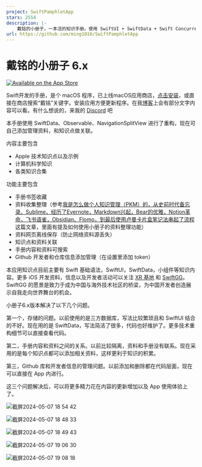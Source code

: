 ```yaml
---
project: SwiftPamphletApp
stars: 2554
description: |-
    戴铭的小册子，一本活的知识手册。使用 SwiftUI + SwiftData + Swift Concurrency Aysnc/Await Actor + GitHub API 开发的 macOS 应用
url: https://github.com/ming1016/SwiftPamphletApp
---
```


# 戴铭的小册子 6.x
[![Available on the App Store](https://ming1016.github.io/qdimg/badge-download-on-the-mac-app-store.svg)](https://apps.apple.com/cn/app/id1609702529)

Swift开发的手册，是个 macOS 程序，已上线macOS应用商店，[点击安装](https://apps.apple.com/cn/app/%E6%88%B4%E9%93%AD%E7%9A%84%E5%BC%80%E5%8F%91%E5%B0%8F%E5%86%8C%E5%AD%90/id1609702529?mt=12)，或直接在商店搜索“戴铭”关键字。安装应用方便更新程序。在我[博客](https://starming.com)上会有部分文字内容可以看。有什么想说的，来我的 [Discord](https://discord.gg/sBksuXjQmj) 吧

本手册使用 SwiftData、Observable、NavigationSplitView 进行了重构，现在可自己添加管理资料，和知识点做关联。

内容主要包含

- Apple 技术知识点以及示例
- 计算机科学知识
- 各类知识合集

功能主要包含

- 手册书签收藏
- 资料收集整理（参考[我是怎么做个人知识管理（PKM）的，从史前时代备忘录、Sublime，经历了Evernote，Markdown兴起，Bear的优雅，Notion革命，飞书语雀，Obsidian、Flomo，到最后使用卢曼卡片盒笔记法串起了流程](https://mp.weixin.qq.com/s/PbUOxURK57eIeSnuE1mh4g)这篇文章，里面有提及如何使用小册子的资料整理功能）
- 资料网页离线保存（防止网络资料源丢失）
- 知识点和资料关联
- 手册内容和资料可搜索
- Github 开发者和仓库信息添加管理（在设置里添加 token）

本应用知识点目前主要有 Swift 基础语法，SwiftUI，SwiftData，小组件等知识内容。更多 iOS 开发资料，信息以及开发者活动可以关注 [XR 基地](https://xreality.zone) 和 [SwiftGG](https://swiftgg.team)。SwiftGG 的愿景是致力于成为中国与海外技术社区的桥梁，为中国开发者创造展示自我走向世界舞台的机会。

小册子6.x版本解决了以下几个问题。

第一个，存储的问题。以前使用的是三方数据库，写法比较繁琐且和 SwiftUI 结合的不好。现在用的是 SwiftData，写法简洁了很多，代码也好维护了。更多技术重构细节可以直接查看代码。

第二，手册内容和资料之间的关系。以前比较隔离，资料和手册没有联系。现在采用的是每个知识点都可以添加相关资料，这样更利于知识的积累。

第三，Github 库和开发者信息的管理问题。以前添加和删除都在代码层面，现在可以直接在 App 内进行。

这三个问题解决后，可以将更多精力花在内容的更新增加以及 App 使用体验上了。

![截屏2024-05-07 18 54 42](https://github.com/ming1016/SwiftPamphletApp/assets/251980/9514574b-0f20-4ff5-848c-9b5130f03b81)

![截屏2024-05-07 18 48 33](https://github.com/ming1016/SwiftPamphletApp/assets/251980/f748a32d-7f4d-4327-a4b5-97a65ca754ec)

![截屏2024-05-07 18 49 43](https://github.com/ming1016/SwiftPamphletApp/assets/251980/bb147ab7-5cbc-4263-a023-b924054a0f4b)

![截屏2024-05-07 19 06 30](https://github.com/ming1016/SwiftPamphletApp/assets/251980/f590cbe5-8a94-41e3-8260-6492e3acf46e)

![截屏2024-05-07 19 08 18](https://github.com/ming1016/SwiftPamphletApp/assets/251980/89b34786-44b1-4fcd-bdf6-8ad92ea80d4e)



